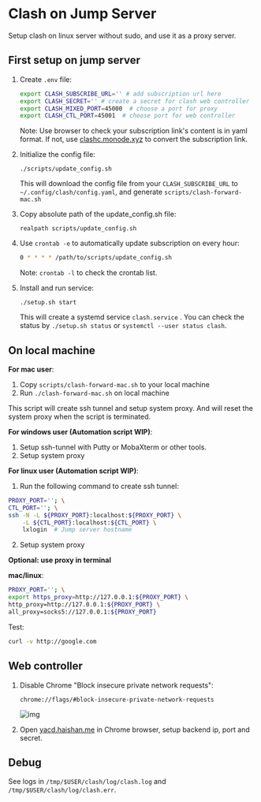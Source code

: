 # Clash on Jump Server

Setup clash on linux server without sudo, and use it as a proxy server.

## First setup on jump server

1. Create `.env` file:

   ```bash
   export CLASH_SUBSCRIBE_URL='' # add subscription url here
   export CLASH_SECRET='' # create a secret for clash web controller
   export CLASH_MIXED_PORT=45000  # choose a port for proxy
   export CLASH_CTL_PORT=45001  # choose port for web controller
   ```

   Note: Use browser to check your subscription link's content is in yaml format. If not, use [clashc.monode.xyz](https://clashc.monode.xyz) to convert the subscription link.

2. Initialize the config file:

   ```
   ./scripts/update_config.sh
   ```

   This will download the config file from your `CLASH_SUBSCRIBE_URL` to `~/.config/clash/config.yaml`, and generate `scripts/clash-forward-mac.sh`

3. Copy absolute path of the update_config.sh file:

   ```
   realpath scripts/update_config.sh
   ```

4. Use `crontab -e` to automatically update subscription on every hour:

   ```bash
   0 * * * * /path/to/scripts/update_config.sh
   ```

   Note: `crontab -l` to check the crontab list.

5. Install and run service:

   ```
   ./setup.sh start
   ```
   This will create a systemd service `clash.service` . You can check the status by `./setup.sh status` or `systemctl --user status clash`.

## On local machine

**For mac user**:
   1. Copy `scripts/clash-forward-mac.sh` to your local machine 
   2. Run `./clash-forward-mac.sh` on local machine

   This script will create ssh tunnel and setup system proxy. And will reset the system proxy when the script is terminated.

**For windows user (Automation script WIP)**:
   1. Setup ssh-tunnel with Putty or MobaXterm or other tools.
   2. Setup system proxy

**For linux user (Automation script WIP)**:
   1. Run the following command to create ssh tunnel:
   ```bash
   PROXY_PORT=''; \
   CTL_PORT=''; \
   ssh -N -L ${PROXY_PORT}:localhost:${PROXY_PORT} \
       -L ${CTL_PORT}:localhost:${CTL_PORT} \
       lxlogin  # Jump server hostname
   ```

   2. Setup system proxy

**Optional: use proxy in terminal**

   **mac/linux**:
   ```bash
   PROXY_PORT=''; \
   export https_proxy=http://127.0.0.1:${PROXY_PORT} \
   http_proxy=http://127.0.0.1:${PROXY_PORT} \
   all_proxy=socks5://127.0.0.1:${PROXY_PORT}
   ```

   Test:

   ```bash
   curl -v http://google.com
   ```

## Web controller

1. Disable Chrome "Block insecure private network requests":
   ```
   chrome://flags/#block-insecure-private-network-requests
   ```

   ![img](https://user-images.githubusercontent.com/38437979/136690045-a457f1c7-73da-40f0-b6a6-b76d82ec674a.png)

2. Open [yacd.haishan.me](https://yacd.haishan.me/) in Chrome browser, setup backend ip, port and secret.

## Debug

See logs in `/tmp/$USER/clash/log/clash.log` and `/tmp/$USER/clash/log/clash.err`.

